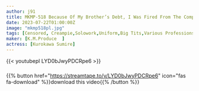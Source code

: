 ```yaml
---
author: j91
title: MKMP-518 Because Of My Brother’s Debt, I Was Fired From The Company And Worked At A Convenience Store Every Day…I’m A Convenience Store Woman Who Is Convenient 24 Hours A Day, Sumire Kurokawa
date: 2023-07-22T01:00:00Z
image: "mkmp518pl.jpg"
tags: [Censored, Creampie,Solowork,Uniform,Big Tits,Various Professions,Drama	]
maker: [K.M.Produce  ]
actress: [Kurokawa Sumire]
---
```



{{< youtubepl LYD0bJwyPDCRpe6 >}}
###

{{% button href="https://streamtape.to/v/LYD0bJwyPDCRpe6" icon="fas fa-download" %}}download this video{{% /button %}}
